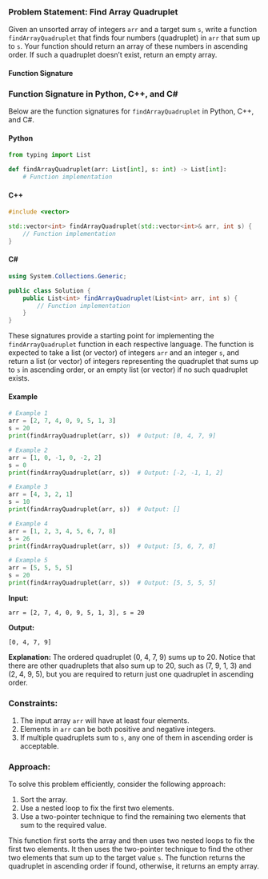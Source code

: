 ### Problem Statement: Find Array Quadruplet

Given an unsorted array of integers `arr` and a target sum `s`, write a function `findArrayQuadruplet` that finds four numbers (quadruplet) in `arr` that sum up to `s`. Your function should return an array of these numbers in ascending order. If such a quadruplet doesn’t exist, return an empty array.

#### Function Signature
### Function Signature in Python, C++, and C#

Below are the function signatures for `findArrayQuadruplet` in Python, C++, and C#.

#### Python
```python
from typing import List

def findArrayQuadruplet(arr: List[int], s: int) -> List[int]:
    # Function implementation
```

#### C++
```cpp
#include <vector>

std::vector<int> findArrayQuadruplet(std::vector<int>& arr, int s) {
    // Function implementation
}
```

#### C#
```csharp
using System.Collections.Generic;

public class Solution {
    public List<int> findArrayQuadruplet(List<int> arr, int s) {
        // Function implementation
    }
}
```

These signatures provide a starting point for implementing the `findArrayQuadruplet` function in each respective language. The function is expected to take a list (or vector) of integers `arr` and an integer `s`, and return a list (or vector) of integers representing the quadruplet that sums up to `s` in ascending order, or an empty list (or vector) if no such quadruplet exists.

#### Example

```python
# Example 1
arr = [2, 7, 4, 0, 9, 5, 1, 3]
s = 20
print(findArrayQuadruplet(arr, s))  # Output: [0, 4, 7, 9]

# Example 2
arr = [1, 0, -1, 0, -2, 2]
s = 0
print(findArrayQuadruplet(arr, s))  # Output: [-2, -1, 1, 2]

# Example 3
arr = [4, 3, 2, 1]
s = 10
print(findArrayQuadruplet(arr, s))  # Output: []

# Example 4
arr = [1, 2, 3, 4, 5, 6, 7, 8]
s = 26
print(findArrayQuadruplet(arr, s))  # Output: [5, 6, 7, 8]

# Example 5
arr = [5, 5, 5, 5]
s = 20
print(findArrayQuadruplet(arr, s))  # Output: [5, 5, 5, 5]
```

**Input:**
```plaintext
arr = [2, 7, 4, 0, 9, 5, 1, 3], s = 20
```

**Output:**
```plaintext
[0, 4, 7, 9]
```

**Explanation:**
The ordered quadruplet (0, 4, 7, 9) sums up to 20. Notice that there are other quadruplets that also sum up to 20, such as (7, 9, 1, 3) and (2, 4, 9, 5), but you are required to return just one quadruplet in ascending order.

### Constraints:
1. The input array `arr` will have at least four elements.
2. Elements in `arr` can be both positive and negative integers.
3. If multiple quadruplets sum to `s`, any one of them in ascending order is acceptable.

### Approach:
To solve this problem efficiently, consider the following approach:
1. Sort the array.
2. Use a nested loop to fix the first two elements.
3. Use a two-pointer technique to find the remaining two elements that sum to the required value.

This function first sorts the array and then uses two nested loops to fix the first two elements. It then uses the two-pointer technique to find the other two elements that sum up to the target value `s`. The function returns the quadruplet in ascending order if found, otherwise, it returns an empty array.
